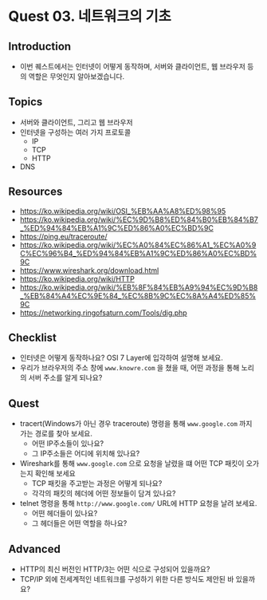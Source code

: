 # Quest 03. 네트워크의 기초

## Introduction
* 이번 퀘스트에서는 인터넷이 어떻게 동작하며, 서버와 클라이언트, 웹 브라우저 등의 역할은 무엇인지 알아보겠습니다.

## Topics
* 서버와 클라이언트, 그리고 웹 브라우저
* 인터넷을 구성하는 여러 가지 프로토콜
  * IP
  * TCP
  * HTTP
* DNS

## Resources
* https://ko.wikipedia.org/wiki/OSI_%EB%AA%A8%ED%98%95
* https://ko.wikipedia.org/wiki/%EC%9D%B8%ED%84%B0%EB%84%B7_%ED%94%84%EB%A1%9C%ED%86%A0%EC%BD%9C
* https://ping.eu/traceroute/
* https://ko.wikipedia.org/wiki/%EC%A0%84%EC%86%A1_%EC%A0%9C%EC%96%B4_%ED%94%84%EB%A1%9C%ED%86%A0%EC%BD%9C
* https://www.wireshark.org/download.html
* https://ko.wikipedia.org/wiki/HTTP
* https://ko.wikipedia.org/wiki/%EB%8F%84%EB%A9%94%EC%9D%B8_%EB%84%A4%EC%9E%84_%EC%8B%9C%EC%8A%A4%ED%85%9C
* https://networking.ringofsaturn.com/Tools/dig.php

## Checklist
* 인터넷은 어떻게 동작하나요? OSI 7 Layer에 입각하여 설명해 보세요.
* 우리가 브라우저의 주소 창에 `www.knowre.com` 을 쳤을 때, 어떤 과정을 통해 노리의 서버 주소를 알게 되나요?

## Quest
* tracert(Windows가 아닌 경우 traceroute) 명령을 통해 `www.google.com` 까지 가는 경로를 찾아 보세요.
  * 어떤 IP주소들이 있나요?
  * 그 IP주소들은 어디에 위치해 있나요?
* Wireshark를 통해 `www.google.com` 으로 요청을 날렸을 떄 어떤 TCP 패킷이 오가는지 확인해 보세요
  * TCP 패킷을 주고받는 과정은 어떻게 되나요?
  * 각각의 패킷의 헤더에 어떤 정보들이 담겨 있나요?
* telnet 명령을 통해 `http://www.google.com/` URL에 HTTP 요청을 날려 보세요.
  * 어떤 헤더들이 있나요?
  * 그 헤더들은 어떤 역할을 하나요?

## Advanced
* HTTP의 최신 버전인 HTTP/3는 어떤 식으로 구성되어 있을까요?
* TCP/IP 외에 전세계적인 네트워크를 구성하기 위한 다른 방식도 제안된 바 있을까요?
